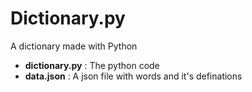 # Dictionary.py
A dictionary made with Python

- **dictionary.py** : The python code
- **data.json** : A json file with words and it's definations

